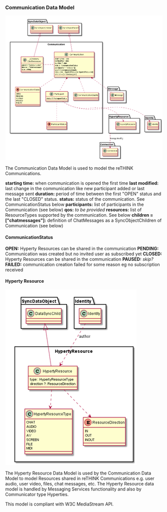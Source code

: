 ### Communication Data Model

![Communication Data Object Model](Communication-Data-Object-Model.png)

The Communication Data Model is used to model the reTHINK Communications.

**starting time:** when communication is opened the first time
**last modified:** last change in the communication like new participant added or last message sent
**duration:** period of time between the first "OPEN" status and the last "CLOSED" status.
**status:** status of the communication. See CommunicationStatus below
**participants:** list of participants in the Communication (see below)
**qos:** *to be provided*
**resources:** list of ResourceTypes supported by the communication. See below
**children = ["chatmessages"]:** definition of ChatMessages as a SyncObjectChildren of Communication (see below)

#### CommunicationStatus

**OPEN:** Hyperty Resources can be shared in the communication
**PENDING:** Communication was created but no invited user as subscribed yet
**CLOSED:** Hyperty Resources can be shared in the communication
**PAUSED:** *skip?*
**FAILED:** communication creation failed for some reason eg no subscription received

#### Hyperty Resource

![Hyperty Resource Data Object Model](Hyperty-Resource-Data-Object-Model.png)

The Hyperty Resource Data Model is used by the Communication Data Model to model Resources shared in reTHINK Communications e.g. user audio, user video, files, chat messages, etc. The Hyperty Resource data model is handled by Messaging Services functionality and also by Communicator type Hyperties.

This model is compliant with W3C MediaStream API.

